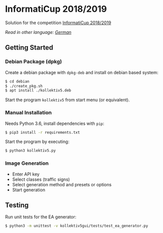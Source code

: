 # InformatiCup 2018/2019
Solution for the competition [InformatiCup 2018/2019](https://gi.de/informaticup/) 

*Read in other language: [German](https://github.com/MateRyze/InformatiCup-2019/blob/master/README.de.md)*

## Getting Started

### Debian Package (dpkg)

Create a debian package with `dpkg-deb` and install on debian based system:

```sh
$ cd debian
$ ./create_pkg.sh
$ apt install ./kollektiv5.deb
```
Start the program `kollektiv5` from start menu (or equivalent).
### Manual Installation

Needs Python 3.6, install dependencies with `pip`:

```sh
$ pip3 install -r requirements.txt
```
Start the program by executing:

```sh
$ python3 kollektiv5.py
```
### Image Generation

* Enter API key
* Select classes (traffic signs)
* Select generation method and presets or options
* Start generation

## Testing
Run unit tests for the EA generator: 
```sh
$ python3 -m unittest -v kollektiv5gui/tests/test_ea_generator.py
```


